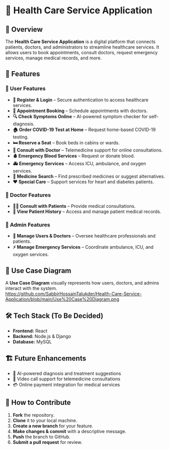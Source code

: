 # 🏥 Health Care Service Application  

## 📌 Overview  
The **Health Care Service Application** is a digital platform that connects patients, doctors, and administrators to streamline healthcare services. It allows users to book appointments, consult doctors, request emergency services, manage medical records, and more.  

## 🚀 Features  

### 🔹 User Features  
- **📝 Register & Login** – Secure authentication to access healthcare services.  
- **📅 Appointment Booking** – Schedule appointments with doctors.  
- **🔍 Check Symptoms Online** – AI-powered symptom checker for self-diagnosis.  
- **🏠 Order COVID-19 Test at Home** – Request home-based COVID-19 testing.  
- **🛏️ Reserve a Seat** – Book beds in cabins or wards.  
- **💬 Consult with Doctor** – Telemedicine support for online consultations.  
- **🩸 Emergency Blood Services** – Request or donate blood.  
- **🚑 Emergency Services** – Access ICU, ambulance, and oxygen services.  
- **💊 Medicine Search** – Find prescribed medicines or suggest alternatives.  
- **❤️ Special Care** – Support services for heart and diabetes patients.  

### 🔹 Doctor Features  
- **👩‍⚕️ Consult with Patients** – Provide medical consultations.  
- **📜 View Patient History** – Access and manage patient medical records.  

### 🔹 Admin Features  
- **👥 Manage Users & Doctors** – Oversee healthcare professionals and patients.  
- **⚡ Manage Emergency Services** – Coordinate ambulance, ICU, and oxygen services.  

## 📌 Use Case Diagram  
A **Use Case Diagram** visually represents how users, doctors, and admins interact with the system.  
https://github.com/SabbirHossainTalukder/Health-Care-Service-Application/blob/main/Use%20Case%20Diagram.png

## 🛠️ Tech Stack (To Be Decided)  
- **Frontend:** React  
- **Backend:** Node.js & Django   
- **Database:** MySQL  

## 🏗️ Future Enhancements  
- 🧠 AI-powered diagnosis and treatment suggestions  
- 🎥 Video call support for telemedicine consultations  
- 💳 Online payment integration for medical services  

## 📌 How to Contribute  
1. **Fork** the repository.  
2. **Clone** it to your local machine.  
3. **Create a new branch** for your feature.  
4. **Make changes & commit** with a descriptive message.  
5. **Push** the branch to GitHub.  
6. **Submit a pull request** for review.  


